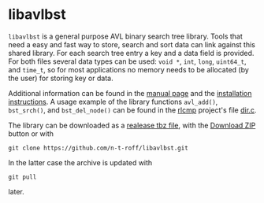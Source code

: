 # libavlbst
`libavlbst` is a general purpose AVL binary search tree library.
Tools that need a easy and fast way to store, search and sort data can link against this shared library.
For each search tree entry a key and a data field is provided.
For both files several data types can be used: `void *`, `int`, `long`, `uint64_t`, and `time_t`,
so for most applications no memory needs to be allocated (by the user) for storing key or data.

Additional information can be found in the [manual page](http://n-t-roff.github.io/bst.3.html)
and the [installation instructions](https://github.com/n-t-roff/libavlbst/blob/master/INSTALL).
A usage example of the library functions `avl_add()`, `bst_srch()`, and `bst_del_node()`
can be found in the [rlcmp](https://github.com/n-t-roff/rlcmp)
project's file [dir.c](https://github.com/n-t-roff/rlcmp/blob/master/dir.c).

The library can be downloaded as a
[realease tbz file](https://github.com/n-t-roff/libavlbst/releases/download/v1.0.1/libavlbst.tar.bz2),
with the [Download ZIP](https://github.com/n-t-roff/libavlbst/archive/master.zip) button or with
```
git clone https://github.com/n-t-roff/libavlbst.git
```
In the latter case the archive is updated with
```
git pull
```
later.
